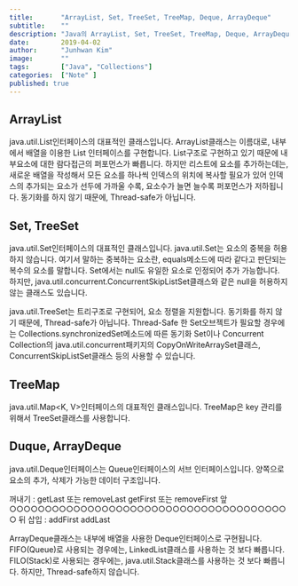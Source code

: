 ```yaml
---
title:       "ArrayList, Set, TreeSet, TreeMap, Deque, ArrayDeque"
subtitle:    ""
description: "Java의 ArrayList, Set, TreeSet, TreeMap, Deque, ArrayDeque에 대한 메모"
date:        2019-04-02
author:      "Junhwan Kim"
image:       ""
tags:        ["Java", "Collections"]
categories:  ["Note" ]
published: true
---
```


## ArrayList

java.util.List<E>인터페이스의 대표적인 클래스입니다.
ArrayList<E>클래스는 이름대로, 내부에서 배열을 이용한 List<E> 인터페이스를 구현합니다.
List구조로 구현하고 있기 때문에 내부요소에 대한 람다접근의 퍼포먼스가 빠릅니다.
하지만 리스트에 요소를 추가하는데는, 새로운 배열을 작성해서 모든 요소를 하나씩 인덱스의 위치에 복사할 필요가 있어
인덱스의 추가되는 요소가 선두에 가까울 수록, 요소수가 늘면 늘수록 퍼포먼스가 저하됩니다.
동기화를 하지 않기 때문에, Thread-safe가 아닙니다.

## Set, TreeSet

java.util.Set<E>인터페이스의 대표적인 클래스입니다.
java.util.Set<E>는 요소의 중복을 허용하지 않습니다.
여기서 말하는 중복하는 요소란, equals메소드에 따라 같다고 판단되는 복수의 요소를 말합니다.
Set<E>에서는 null도 유일한 요소로 인정되어 추가 가능합니다.
하지만, java.util.concurrent.ConcurrentSkipListSet<E>클래스와 같은 null을 허용하지않는 클래스도 있습니다.

java.util.TreeSet<E>는 트리구조로 구현되어, 요소 정렬을 지원합니다.
동기화를 하지 않기 때문에, Thread-safe가 아닙니다.
Thread-Safe 한 Set<E>오브젝트가 필요할 경우에는 Collections.synchronizedSet메소드에 따른 동기화 Set이나
Concurrent Collection의 java.util.concurrent패키지의 CopyOnWriteArraySet<E>클래스,
ConcurrentSkipListSet<E>클래스 등의 사용할 수 있습니다.
  
## TreeMap

java.util.Map<K, V>인터페이스의 대표적인 클래스입니다.
TreeMap은 key 관리를 위해서 TreeSet<K>클래스를 사용합니다.
  
## Duque, ArrayDeque

java.util.Deque<E>인터페이스는 Queue<E>인터페이스의 서브 인터페이스입니다.
양쪽으로 요소의 추가, 삭제가 가능한 데이터 구조입니다.

꺼내기 : getLast 또는 removeLast                       getFirst 또는 removeFirst
             앞  ○○○○○○○○○○○○○○○○○○○○○○○○○○○○○○○○○○○○○○○○ 뒤
삽입 : addFirst                                        addLast

ArrayDeque<E>클래스는 내부에 배열을 사용한 Deque인터페이스로 구현됩니다.
FIFO(Queue)로 사용되는 경우에는, LinkedList<E>클래스를 사용하는 것 보다 빠릅니다.
FILO(Stack)로 사용되는 경우에는, java.util.Stack<E>클래스를 사용하는 것 보다 빠릅니다.
하지만, Thread-safe하지 않습니다.
